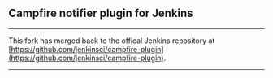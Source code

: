 ## Campfire notifier plugin for Jenkins

---

This fork has merged back to the offical Jenkins repository at
[https://github.com/jenkinsci/campfire-plugin](https://github.com/jenkinsci/campfire-plugin).

---

